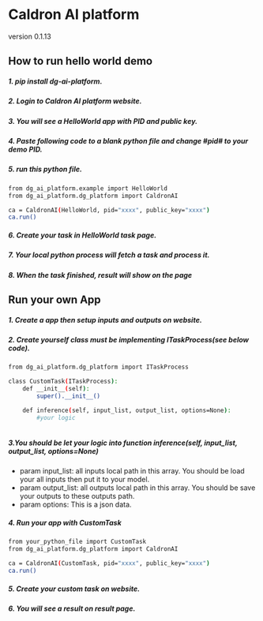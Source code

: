 # Caldron AI platform

version 0.1.13


## How to run hello world demo
##### 1. pip install dg-ai-platform.
##### 2. Login to Caldron AI platform website.
##### 3. You will see a HelloWorld app with PID and public key.
##### 4. Paste following code to a blank python file and change #pid# to your demo PID.
##### 5. run this python file.
```bash 
from dg_ai_platform.example import HelloWorld
from dg_ai_platform.dg_platform import CaldronAI

ca = CaldronAI(HelloWorld, pid="xxxx", public_key="xxxx")
ca.run()
```
##### 6. Create your task in HelloWorld task page.
##### 7. Your local python process will fetch a task and process it.
##### 8. When the task finished, result will show on the page 

## Run your own App
##### 1. Create a app then setup inputs and outputs on website.
##### 2. Create yourself class must be implementing ITaskProcess(see below code).
```bash
from dg_ai_platform.dg_platform import ITaskProcess

class CustomTask(ITaskProcess):
    def __init__(self):
        super().__init__()

    def inference(self, input_list, output_list, options=None):
        #your logic
        
```
##### 3.You should be let your logic into function inference(self, input_list, output_list, options=None)
* param input_list: all inputs local path in this array. You should be load your all inputs then put it to your model.
* param output_list: all outputs local path in this array. You should be save your outputs to these outputs path.
* param options: This is a json data. 
##### 4. Run your app with CustomTask
```bash 
from your_python_file import CustomTask
from dg_ai_platform.dg_platform import CaldronAI

ca = CaldronAI(CustomTask, pid="xxxx", public_key="xxxx")
ca.run()
```
##### 5. Create your custom task on website.
##### 6. You will see a result on result page.